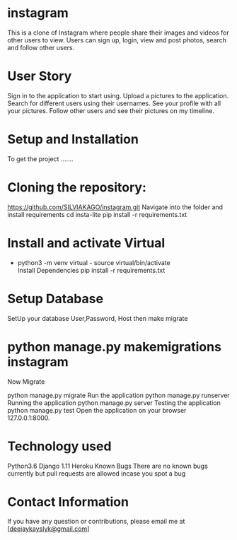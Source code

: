 # instagram
This is a clone of Instagram where people share their images and videos for other users to view. Users can sign up, login, view and post photos, search and follow other users.
# User Story
Sign in to the application to start using.
Upload a pictures to the application.
Search for different users using their usernames.
See your profile with all your pictures.
Follow other users and see their pictures on my timeline.
# Setup and Installation
To get the project .......

# Cloning the repository:
https://github.com/SILVIAKAGO/instagram.git 
Navigate into the folder and install requirements
cd insta-lite pip install -r requirements.txt 
# Install and activate Virtual
- python3 -m venv virtual - source virtual/bin/activate  
Install Dependencies
pip install -r requirements.txt 
# Setup Database
SetUp your database User,Password, Host then make migrate

# python manage.py makemigrations instagram
Now Migrate

python manage.py migrate 
Run the application
python manage.py runserver 
Running the application
python manage.py server 
Testing the application
python manage.py test 
Open the application on your browser 127.0.0.1:8000.

# Technology used
Python3.6
Django 1.11
Heroku
Known Bugs
There are no known bugs currently but pull requests are allowed incase you spot a bug
# Contact Information
If you have any question or contributions, please email me at [deejaykayslyk@gmail.com]


